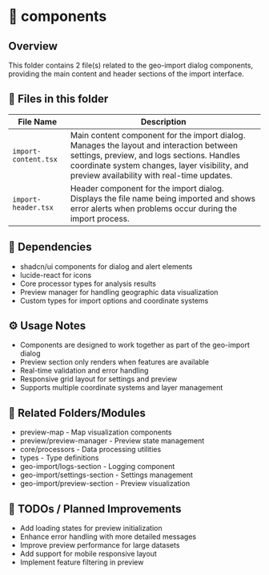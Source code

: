 # 📂 components

## Overview
This folder contains 2 file(s) related to the geo-import dialog components, providing the main content and header sections of the import interface.

## 📄 Files in this folder

| File Name | Description |
|-----------|-------------|
| `import-content.tsx` | Main content component for the import dialog. Manages the layout and interaction between settings, preview, and logs sections. Handles coordinate system changes, layer visibility, and preview availability with real-time updates. |
| `import-header.tsx` | Header component for the import dialog. Displays the file name being imported and shows error alerts when problems occur during the import process. |

## 🔗 Dependencies
- shadcn/ui components for dialog and alert elements
- lucide-react for icons
- Core processor types for analysis results
- Preview manager for handling geographic data visualization
- Custom types for import options and coordinate systems

## ⚙️ Usage Notes
- Components are designed to work together as part of the geo-import dialog
- Preview section only renders when features are available
- Real-time validation and error handling
- Responsive grid layout for settings and preview
- Supports multiple coordinate systems and layer management

## 🔄 Related Folders/Modules
- preview-map - Map visualization components
- preview/preview-manager - Preview state management
- core/processors - Data processing utilities
- types - Type definitions
- geo-import/logs-section - Logging component
- geo-import/settings-section - Settings management
- geo-import/preview-section - Preview visualization

## 🚧 TODOs / Planned Improvements
- Add loading states for preview initialization
- Enhance error handling with more detailed messages
- Improve preview performance for large datasets
- Add support for mobile responsive layout
- Implement feature filtering in preview